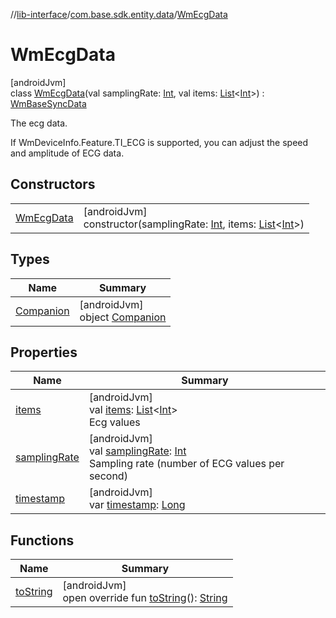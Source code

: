 //[lib-interface](../../../index.md)/[com.base.sdk.entity.data](../index.md)/[WmEcgData](index.md)

# WmEcgData

[androidJvm]\
class [WmEcgData](index.md)(val samplingRate: [Int](https://kotlinlang.org/api/latest/jvm/stdlib/kotlin/-int/index.html), val items: [List](https://kotlinlang.org/api/latest/jvm/stdlib/kotlin.collections/-list/index.html)&lt;[Int](https://kotlinlang.org/api/latest/jvm/stdlib/kotlin/-int/index.html)&gt;) : [WmBaseSyncData](../-wm-base-sync-data/index.md)

The ecg data.

If WmDeviceInfo.Feature.TI_ECG is supported, you can adjust the speed and amplitude of ECG data.

## Constructors

| | |
|---|---|
| [WmEcgData](-wm-ecg-data.md) | [androidJvm]<br>constructor(samplingRate: [Int](https://kotlinlang.org/api/latest/jvm/stdlib/kotlin/-int/index.html), items: [List](https://kotlinlang.org/api/latest/jvm/stdlib/kotlin.collections/-list/index.html)&lt;[Int](https://kotlinlang.org/api/latest/jvm/stdlib/kotlin/-int/index.html)&gt;) |

## Types

| Name | Summary |
|---|---|
| [Companion](-companion/index.md) | [androidJvm]<br>object [Companion](-companion/index.md) |

## Properties

| Name | Summary |
|---|---|
| [items](items.md) | [androidJvm]<br>val [items](items.md): [List](https://kotlinlang.org/api/latest/jvm/stdlib/kotlin.collections/-list/index.html)&lt;[Int](https://kotlinlang.org/api/latest/jvm/stdlib/kotlin/-int/index.html)&gt;<br>Ecg values |
| [samplingRate](sampling-rate.md) | [androidJvm]<br>val [samplingRate](sampling-rate.md): [Int](https://kotlinlang.org/api/latest/jvm/stdlib/kotlin/-int/index.html)<br>Sampling rate (number of ECG values per second) |
| [timestamp](../-wm-base-sync-data/timestamp.md) | [androidJvm]<br>var [timestamp](../-wm-base-sync-data/timestamp.md): [Long](https://kotlinlang.org/api/latest/jvm/stdlib/kotlin/-long/index.html) |

## Functions

| Name | Summary |
|---|---|
| [toString](to-string.md) | [androidJvm]<br>open override fun [toString](to-string.md)(): [String](https://kotlinlang.org/api/latest/jvm/stdlib/kotlin/-string/index.html) |
